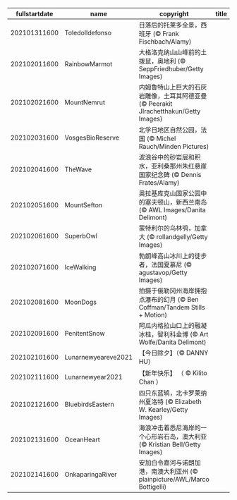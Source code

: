 |fullstartdate|name|copyright|title|image|
|--|--|--|--|--|
202101311600|ToledoIldefonso|日落后的托莱多全景，西班牙 (© Frank Fischbach/Alamy)||![](/zh-CN/2021/02/202101311600ToledoIldefonso.jpg)|
202102011600|RainbowMarmot|大格洛克纳山山峰前的土拨鼠，奥地利 (© SeppFriedhuber/Getty Images)||![](/zh-CN/2021/02/202102011600RainbowMarmot.jpg)|
202102021600|MountNemrut|内姆鲁特山上巨大的石灰岩雕像，土耳其阿德亚曼 (© Peerakit JIrachetthakun/Getty Images)||![](/zh-CN/2021/02/202102021600MountNemrut.jpg)|
202102031600|VosgesBioReserve|北孚日地区自然公园，法国 (© Michel Rauch/Minden Pictures)||![](/zh-CN/2021/02/202102031600VosgesBioReserve.jpg)|
202102041600|TheWave|波浪谷中的砂岩层和积水，亚利桑那州朱红悬崖国家纪念碑 (© Dennis Frates/Alamy)||![](/zh-CN/2021/02/202102041600TheWave.jpg)|
202102051600|MountSefton|奥拉基库克山国家公园中的塞夫顿山，新西兰南岛 (© AWL Images/Danita Delimont)||![](/zh-CN/2021/02/202102051600MountSefton.jpg)|
202102061600|SuperbOwl|蒙特利尔的乌林鸮，加拿大 (© rollandgelly/Getty Images)||![](/zh-CN/2021/02/202102061600SuperbOwl.jpg)|
202102071600|IceWalking|勃朗峰高山冰川上的徒步者，法国夏慕尼 (© agustavop/Getty Images)||![](/zh-CN/2021/02/202102071600IceWalking.jpg)|
202102081600|MoonDogs|拍摄于俄勒冈州海岸拥抱点瀑布的幻月 (© Ben Coffman/Tandem Stills + Motion)||![](/zh-CN/2021/02/202102081600MoonDogs.jpg)|
202102091600|PenitentSnow|阿瓜内格拉山口上的融凝冰柱，智利科金博 (© Art Wolfe/Danita Delimont)||![](/zh-CN/2021/02/202102091600PenitentSnow.jpg)|
202102101600|Lunarnewyeareve2021|【今日除夕】（© DANNY HU）||![](/zh-CN/2021/02/202102101600Lunarnewyeareve2021.jpg)|
202102111600|Lunarnewyear2021|【新年快乐】 （ © Kilito Chan ）||![](/zh-CN/2021/02/202102111600Lunarnewyear2021.jpg)|
202102121600|BluebirdsEastern|四只东蓝鸲，北卡罗莱纳州夏洛特 (© Elizabeth W. Kearley/Getty Images)||![](/zh-CN/2021/02/202102121600BluebirdsEastern.jpg)|
202102131600|OceanHeart|海浪冲击着悉尼海岸的一个心形岩石岛，澳大利亚 (© Kristian Bell/Getty Images)||![](/zh-CN/2021/02/202102131600OceanHeart.jpg)|
202102141600|OnkaparingaRiver|安加白令嘉河与诺朗加港，南澳大利亚州 (© plainpicture/AWL/Marco Bottigelli)||![](/zh-CN/2021/02/202102141600OnkaparingaRiver.jpg)|
